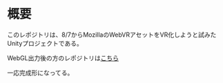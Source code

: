 # 概要

このレポジトリは、8/7からMozillaのWebVRアセットをVR化しようと試みたUnityプロジェクトである。

WebGL出力後の方のレポジトリは[こちら](https://github.com/akio-okumura/0807WV1/tree/gh-pages)

一応完成形になってる。

